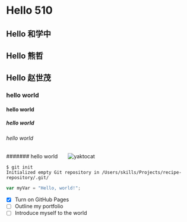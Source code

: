 # Hello 510                                   
## Hello 和学中
## Hello 熊哲    
## Hello 赵世茂
### hello world        
#### hello world    
##### hello world    
###### hello world          
####### hello world         
![yaktocat](https://github.com/user-attachments/assets/2ee8727e-d9a0-450d-a903-c45a50023a58)    
```
$ git init
Initialized empty Git repository in /Users/skills/Projects/recipe-repository/.git/  
```
``` javascript
var myVar = "Hello, world!";
```
- [x] Turn on GitHub Pages            
- [ ] Outline my portfolio
- [ ] Introduce myself to the world
